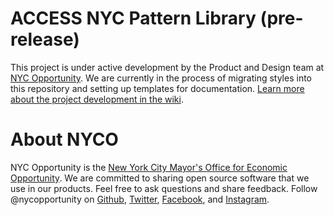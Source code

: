 # ACCESS NYC Pattern Library (pre-release)

This project is under active development by the Product and Design team at [NYC Opportunity](https://github.com/orgs/CityOfNewYork/teams/nycopportunity). We are currently in the process of migrating styles into this repository and setting up templates for documentation. [Learn more about the project development in the wiki](https://github.com/CityOfNewYork/ACCESS-NYC-PATTERNS/wiki/Development).

# About NYCO

NYC Opportunity is the [New York City Mayor's Office for Economic Opportunity](http://nyc.gov/opportunity). We are committed to sharing open source software that we use in our products. Feel free to ask questions and share feedback. Follow @nycopportunity on [Github](https://github.com/orgs/CityOfNewYork/teams/nycopportunity), [Twitter](https://twitter.com/nycopportunity), [Facebook](https://www.facebook.com/NYCOpportunity/), and [Instagram](https://www.instagram.com/nycopportunity/).
